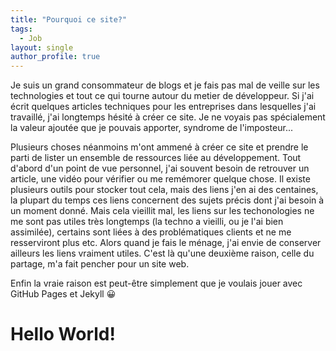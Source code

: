 ```yaml
---
title: "Pourquoi ce site?"
tags:
  - Job
layout: single
author_profile: true
---
```

Je suis un grand consommateur de blogs et je fais pas mal de veille sur les technologies et tout ce qui tourne autour du metier de développeur. Si j'ai écrit quelques articles techniques pour les entreprises dans lesquelles j'ai travaillé, j'ai longtemps hésité à créer ce site. Je ne voyais pas spécialement la valeur ajoutée que je pouvais apporter, syndrome de l'imposteur...

Plusieurs choses néanmoins m'ont ammené à créer ce site et prendre le parti de lister un ensemble de ressources liée au développement.
Tout d'abord d'un point de vue personnel, j'ai souvent besoin de retrouver un article, une vidéo pour vérifier ou me remémorer quelque chose. Il existe plusieurs outils pour stocker tout cela, mais des liens j'en ai des centaines, la plupart du temps ces liens concernent des sujets précis dont j'ai besoin à un moment donné. Mais cela vieillit mal, les liens sur les techonologies ne me sont pas utiles très longtemps (la techno a vieilli, ou je l'ai bien assimilée), certains sont liées à des problématiques clients et ne me resserviront plus etc. Alors quand je fais le ménage, j'ai envie de conserver ailleurs les liens vraiment utiles. C'est là qu'une deuxième raison, celle du partage, m'a fait pencher pour un site web. 

Enfin la vraie raison est peut-être simplement que je voulais jouer avec GitHub Pages et Jekyll :grinning:

# Hello World!

